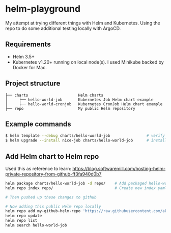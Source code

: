 # helm-playground

My attempt at trying different things with Helm and Kubernetes. Using the repo to do some additional testing locally with ArgoCD.

## Requirements

* Helm 3.5+
* Kubernetes v1.20+ running on local node(s). I used Minikube backed by Docker for Mac.

## Project structure

```
├── charts                      Helm charts
│     ├── hello-world-job       Kubernetes Job Helm chart example
│     ├── hello-world-cronjob   Kubernetes CronJob Helm chart example
├── repo                        My public Helm repository
```

## Example commands

```bash
$ helm template --debug charts/hello-world-job                # verify Helm templating
$ helm upgrade --install nice-job charts/hello-world-job      # install a job
```

## Add Helm chart to Helm repo

Used this as reference to learn: https://blog.softwaremill.com/hosting-helm-private-repository-from-github-ff3fa940d0b7

```bash
helm package charts/hello-world-job -d repo/    # Add packaged hello-world-job chart to repo/
helm repo index repo/                           # Create new index yaml referencing charts

# Then pushed up these changes to github

# Now adding this public Helm repo locally
helm repo add my-github-helm-repo 'https://raw.githubusercontent.com/akang1108/helm-playground/master/repo/'
helm repo update
helm repo list
helm search hello-world-job
```

